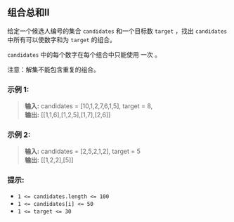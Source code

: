 ## 组合总和Ⅱ

给定一个候选人编号的集合 `candidates` 和一个目标数 `target` ，找出 `candidates` 中所有可以使数字和为 `target` 的组合。

`candidates` 中的每个数字在每个组合中只能使用 一次 。

注意：解集不能包含重复的组合。

### 示例 1:

> **输入:** candidates = [10,1,2,7,6,1,5], target = 8,                  
> **输出:** [[1,1,6],[1,2,5],[1,7],[2,6]]

### 示例 2:

> **输入:** candidates = [2,5,2,1,2], target = 5                   
> **输出:** [[1,2,2],[5]]

### 提示:

* `1 <= candidates.length <= 100`
* `1 <= candidates[i] <= 50`
* `1 <= target <= 30`